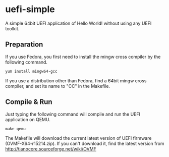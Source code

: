 uefi-simple
===========

A simple 64bit UEFI application of Hello World! without using any UEFI toolkit.

## Preparation

If you use Fedora, you first need to install the mingw cross compiler by the following command.

`yum install mingw64-gcc`

If you use a distribution other than Fedora, find a 64bit mingw cross compiler,
and set its name to "CC" in the Makefile.

## Compile & Run

Just typing the following command will compile and run the UEFI application on QEMU.

`make qemu`

The Makefile will download the current latest version of UEFI firmware (OVMF-X64-r15214.zip).
If you can't download it, find the latest version from http://tianocore.sourceforge.net/wiki/OVMF
